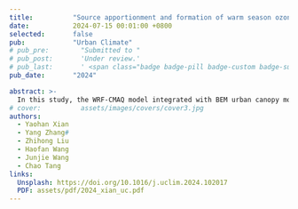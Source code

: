 ```yaml
---
title:          "Source apportionment and formation of warm season ozone pollution in Chengdu based on CMAQ-ISAM"
date:           2024-07-15 00:01:00 +0800
selected:       false
pub:            "Urban Climate"
# pub_pre:        "Submitted to "
# pub_post:       'Under review.'
# pub_last:       ' <span class="badge badge-pill badge-custom badge-success">Spotlight</span>'
pub_date:       "2024"

abstract: >-
  In this study, the WRF-CMAQ model integrated with BEM urban canopy model was used to simulate the concentrations of Ozone ( O<sub>3</sub> ) and its precursors, NO<sub>x</sub>, and VOCs, in warm season of Chengdu, conduct source apportionment and formation analysis. The results show that the O<sub>3</sub> in Chengdu exhibits a west-high/east-low spatial pattern, attributable to nearly 40% contribution from boundary sources representing the transport role of the Sichuan Basin, regional sources from districts emitting high precursor concentrations, and increasing biogenic contributions from western areas due to rising BVOCs emissions during the warm season. NOx from traffic and VOCs from industrial sources, both prevalent in Chengdu's high urban density areas, chemically react to form O<sub>3</sub>, making these sectors primary contributors to O<sub>3</sub>. NOx photochemical reactions producing O<sub>3</sub> occur at 150 m–2500 m with peak generation rates of 10 μg/(m<sup>3<\sup>·hr). Ground-level NO titration removal is most significant during heavy traffic (14:00–21:00), ranging from −70 to −200 μg/(m<sup>3<\sup>·hr). O<sub>3</sub> is replenished through similar rates of daytime vertical diffusion and nighttime horizontal advection, correlating with urban density across regions. Controlling Chengdu's warm season O<sub>3</sub> requires focusing on long-distance external transport and regional precursor emission reductions, with strategies tailored to local urban characteristics.
# cover:          assets/images/covers/cover3.jpg
authors:
  - Yaohan Xian
  - Yang Zhang#
  - Zhihong Liu
  - Haofan Wang
  - Junjie Wang
  - Chao Tang
links:
  Unsplash: https://doi.org/10.1016/j.uclim.2024.102017
  PDF: assets/pdf/2024_xian_uc.pdf
---
```

